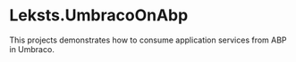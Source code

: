 # Leksts.UmbracoOnAbp

This projects demonstrates how to consume application services from ABP in Umbraco.